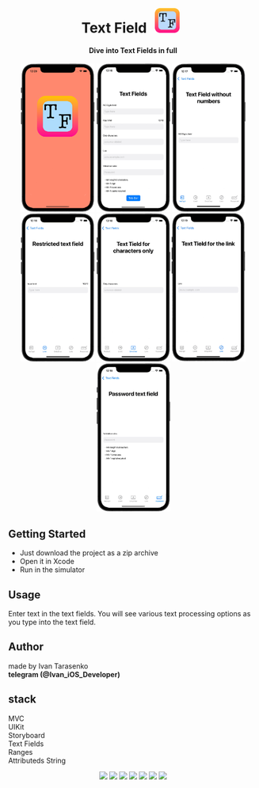 <div align="center">
  <br>
  <h1>Text Field <img src="/Preview/Icon.png" width="50" height="50" hspace="10"/></h1> 
</div>
 
 <div align="center">
<h4>Dive into Text Fields in full</h4>
  </div>
 
<p align="center">
  <img src="/Preview/loadscreen.png" width="149" height="300"/>
  <img src="/Preview/allField.gif" width="149" height="300"/>
  <img src="/Preview/noDigit.gif" width="149" height="300"/>
  <img src="/Preview/limit.gif" width="149" height="300"/>
  <img src="/Preview/onlyChar.gif" width="149" height="300"/>
    <img src="/Preview/link.gif" width="149" height="300"/>
      <img src="/Preview/password.gif" width="149" height="300"/>
</p>

## Getting Started
- Just download the project as a zip archive
- Open it in Xcode
- Run in the simulator

## Usage
Enter text in the text fields. You will see various text processing options as you type into the text field.

## Author
made by Ivan Tarasenko  
**telegram (@Ivan_iOS_Developer)**

## stack
MVC  
UIKit  
Storyboard  
Text Fields  
Ranges  
Attributeds String

<p align="center">
    <a href="https://github.com/realm/SwiftLint" alt="SwiftLint badge">
    <img src="https://img.shields.io/badge/CodeStyle-SwiftLint-blueviolet"></a>
    <a href="https://github.com/Ivan-Tarasenko/Text-Fields/blob/main/LICENSE.txt">
    <img src="https://img.shields.io/badge/license-MIT-green?style=flat"></a>
    <a><img src="https://img.shields.io/github/commit-activity/y/Ivan-Tarasenko/Text-Fields"></a>
    <a><img src="https://img.shields.io/github/directory-file-count/Ivan-Tarasenko/Text-Fields"></a>
    <a><img src="https://img.shields.io/github/repo-size/Ivan-Tarasenko/Text-Fields"></a>
    <a><img src="https://img.shields.io/github/issues-pr-closed/Ivan-Tarasenko/Text-Fields?color=yellowgreen"></a>
    <a><img src="https://img.shields.io/badge/language-Swift%205-orange.svg"></a>
  </p>

